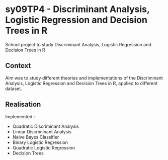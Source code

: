 # sy09TP4 - Discriminant Analysis, Logistic Regression and Decision Trees in R

School project to study Discriminant Analysis, Logistic Regression and Decision Trees in R

## Context

Aim was to study different theories and implementations of the Discriminant Analysis, Logistic Regression and Decision Trees in R, applied to different dataset.

## Realisation

Implemented : 
* Quadratic Discriminant Analysis
* Linear Discriminant Analysis
* Naive Bayes Classifier
* Binary Logistic Regression
* Quadratic Logistic Regression
* Decision Trees
